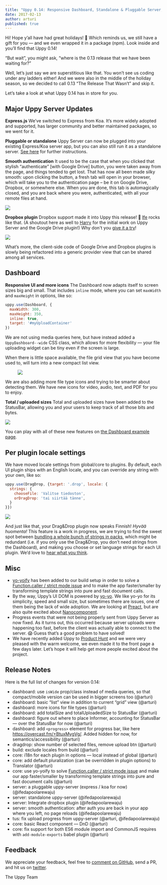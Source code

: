 ```yaml
---
title: "Uppy 0.14: Responsive Dashboard, Standalone & Pluggable Server, Dropbox"
date: 2017-02-13
author: arturi
published: true
---
```


Hi! Hope y’all have had great holidays! 🎄 Which reminds us, we still have a gift for you — and we even wrapped it in a package (npm). Look inside and you’ll find that Uppy 0.14!

“But wait”, you might ask, “where is the 0.13 release that we have been waiting for?”

Well, let’s just say we are superstitious like that. You won’t see us coding under any ladders either! And we were also in the middle of the holiday season, so we decided to call 0.13 “The Release That Wasn’t” and skip it.

Let’s take a look at what Uppy 0.14 has in store for you.

<!-- more -->

## Major Uppy Server Updates

**Express.js**
We’ve switched to Express from Koa. It’s more widely adopted and supported, has larger community and better maintained packages, so we went for it.

**Pluggable or standalone**
Uppy Server can now be plugged into your existing Express/Koa server app, but you can also still run it as a standalone server. [See here](https://github.com/transloadit/uppy-server#run-as-standalone-server) for further instructions.

**Smooth authentication**
It used to be the case that when you clicked that stylish “authenticate” [with Google Drive] button, you were taken away from the page, and things tended to get lost. That has now all been made silky smooth: upon clicking the button, a fresh tab will open in your browser, which will take you to the authentication page – be it on Google Drive, Dropbox, or somewhere else. When you are done, this tab is automagically closed, and you are back where you were, authenticated, with all your remote files at hand.

<img class="border" src="/images/blog/0.14/smooth-auth.png">

**Dropbox plugin**
Dropbox support made it into Uppy this release! 🎉 [Ife](https://github.com/ifedapoolarewaju) rocks like that. (A shoutout here as well to [Harry](https://github.com/hedgerh) for the initial work on Uppy Server and the Google Drive plugin!) Why don't you [give it a try](https://uppy.io/examples/dashboard/)!

<img class="border" src="/images/blog/0.14/uppy-dropbox.png">

What’s more, the client-side code of Google Drive and Dropbox plugins is slowly being refactored into a generic provider view that can be shared among all services.

## Dashboard

**Responsive UI and more icons**
The Dashboard now adapts itself to screen sizes big and small. That includes `inline` mode, where you can set `maxWidth` and `maxHeight` in options, like so:

```js
uppy.use(Dashboard, {
  maxWidth: 300,
  maxHeight: 350,
  inline: true,
  target: '#myUploadContainer'
})
```

We are not using media queries here, but have instead added a `UppyDashboard--wide` CSS class, which allows for more flexibility — your file uploading widget can be tiny even if the screen is large.

When there is little space available, the file grid view that you have become used to, will turn into a new compact list view.

<figure class="wide"><img src="/images/blog/0.14/dashboard-grid-list.jpg"></figure>

We are also adding more file type icons and trying to be smarter about detecting them. We have new icons for video, audio, text, and PDF for you to enjoy.

**Total / uploaded sizes**
Total and uploaded sizes have been added to the StatusBar, allowing you and your users to keep track of all those bits and bytes.

<img src="/images/blog/0.14/statusbar-uploaded-total-size.png">

You can play with all of these new features on [the Dashboard example page](https://uppy.io/examples/dashboard/).

<!-- more -->

## Per plugin locale settings

We have moved locale settings from global/core to plugins. By default, each UI plugin ships with an English locale, and you can override any string with your own, like so:

```js
uppy.use(DragDrop, {target: '.drop', locale: {
  strings: {
    chooseFile: 'Valitse tiedoston',
    orDragDrop: 'tai siirtää tänne',
  }
}})
```

<img src="/images/blog/0.14/dnd-fi.png">

And just like that, your Drag&Drop plugin now speaks Finnish! *Hyvää huomenta!* This feature is a work in progress, we are trying to find the sweet spot between [bundling a whole bunch of strings in packs](https://github.com/transloadit/uppy/blob/8c6252933813af69c1b71ec4621a7fc14dfb3ab0/src/locales/pt_BR.js), which might be redundant (i.e. if you only use the Drag&Drop, you don’t need strings from the Dashboard), and making you choose or set language strings for each UI plugin. We’d love to [hear what you think](https://github.com/transloadit/uppy/issues/42).

## Misc

- [yo-yoify](https://www.npmjs.com/package/yo-yoify) has been added to our build setup in order to solve a [Function.caller / strict mode issue](https://github.com/shama/bel#note) and to make the app faster/smaller by transforming template strings into pure and fast document calls.
- By the way, Uppy’s UI DOM is powered by [yo-yo](https://www.npmjs.com/package/yo-yo). We like yo-yo for its simplicity, speed and small size, but sometimes there are issues, one of them being the lack of wide adoption. We are looking at [Preact](https://preactjs.com/), but are also quite excited about [Nanocomponent](https://github.com/yoshuawuyts/nanocomponent).
- Progress events that were not being properly sent from Uppy Server as now fixed. As it turns out, this occurred because server uploads were happening too fast, before the client was actually able to connect to the server. :scream: Guess that’s a good problem to have solved!
- We have recently added Uppy to [Product Hunt](https://www.producthunt.com/posts/uppy) and we were very pleased with the warm welcome, we even made it to the front page a few days later. Let’s hope it will help get more people excited about the project.

## Release Notes

Here is the full list of changes for version 0.14:

- dashboard: use `isWide` prop/class instead of media queries, so that compact/mobile version can be used in bigger screens too (@arturi)
- dashboard: basic “list” view in addition to current “grid” view (@arturi)
- dashboard: more icons for file types (@arturi)
- dashboard: add totalSize and totalUploadedSize to StatusBar (@arturi)
- dashboard: figure out where to place Informer, accounting for StatusBar — over the StatusBar for now (@arturi)
- dashboard: add `<progress>` element for progress bar, like here https://overcast.fm/+BtuxMygVg/. Added hidden for now, for semantics/accessibility (@arturi)
- dragdrop: show number of selected files, remove upload btn (@arturi)
- build: exclude locales from build (@arturi)
- core: i18n for each plugin in options — local instead of global (@arturi)
- core: add default pluralization (can be overridden in plugin options) to Translator (@arturi)
- core: use yo-yoify to solve [Function.caller / strict mode issue](https://github.com/shama/bel#note) and make our app faster/smaller by transforming template strings into pure and fast document calls (@arturi)
- server: a pluggable uppy-server (express / koa for now) (@ifedapoolarewaju)
- server: standalone uppy-server (@ifedapoolarewaju)
- server: Integrate dropbox plugin (@ifedapoolarewaju)
- server: smooth authentication: after auth you are back in your app where you left, no page reloads (@ifedapoolarewaju)
- tus: fix upload progress from uppy-server (@arturi, @ifedapoolarewaju)
- core: basic React component — DnD (@arturi)
- core: fix support for both ES6 module import and CommonJS requires with `add-module-exports` babel plugin (@arturi)

## Feedback

We appreciate your feedback, feel free to [comment on GitHub](https://github.com/transloadit/uppy/issues/), send a PR, and hit us on [twitter](https://twitter.com/uppy_io).

The Uppy Team
